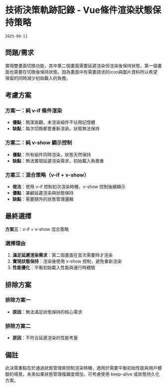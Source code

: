 # 技術決策軌跡記錄 - Vue條件渲染狀態保持策略

`2025-08-11`

## 問題/需求

實現雙畫面切換功能，其中第二個畫面需要延遲渲染但渲染後保持狀態，第一個畫面也需要在切換後保持狀態。因為畫面中有需要請求的icon與圖片資料所以希望保留的同時減少初始載入的負擔。

## 考慮方案

### 方案一：純 v-if 條件渲染

- **優點**：簡潔直觀，未渲染組件不佔用記憶體
- **缺點**：每次切換都會重新渲染，狀態無法保持

### 方案二：純 v-show 顯示控制

- **優點**：所有組件同時渲染，狀態天然保持
- **缺點**：無法實現延遲渲染需求，初始載入負擔重

### 方案三：混合策略（v-if + v-show）

- **做法**：使用 v-if 控制初次渲染時機，v-show 控制後續顯示
- **優點**：兼顧延遲渲染與狀態保持
- **缺點**：需要額外的狀態管理邏輯

## 最終選擇

**方案三**：v-if + v-show 混合策略

### 選擇理由

1. **滿足延遲渲染需求**：第二個畫面在首次需要時才渲染
2. **實現狀態保持**：渲染後使用 v-show 控制，避免重新渲染
3. **性能優化**：平衡初始載入性能與運行時體驗

## 排除方案

### 排除方案一

- **原因**：無法滿足狀態保持的核心需求

### 排除方案二

- **原因**：不符合延遲渲染的性能考量

## 備註

此決策重點在於通過狀態管理來控制渲染時機，適用於需要平衡初始性能與用戶體驗的場景。未來如果狀態管理複雜度增加，可考慮使用 keep-alive 或狀態持久化方案。